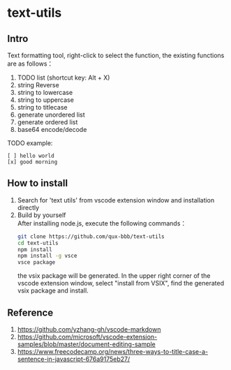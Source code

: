 # text-utils

## Intro

Text formatting tool, right-click to select the function, the existing functions are as follows：  
1. TODO list (shortcut key: Alt + X)
2. string Reverse
3. string to lowercase
4. string to uppercase
5. string to titlecase
6. generate unordered list
7. generate ordered list
8. base64 encode/decode

TODO example:  
```
[ ] hello world
[x] good morning
```


## How to install
1. Search for 'text utils' from vscode extension window and installation directly  
2. Build by yourself  
   After installing node.js, execute the following commands：
   ```sh
   git clone https://github.com/qux-bbb/text-utils
   cd text-utils
   npm install
   npm install -g vsce
   vsce package
   ```
   the vsix package will be generated. In the upper right corner of the vscode extension window, select "install from VSIX", find the generated vsix package and install.  

## Reference
1. https://github.com/yzhang-gh/vscode-markdown  
2. https://github.com/microsoft/vscode-extension-samples/blob/master/document-editing-sample  
3. https://www.freecodecamp.org/news/three-ways-to-title-case-a-sentence-in-javascript-676a9175eb27/  